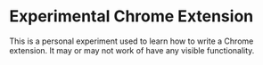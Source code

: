 # Experimental Chrome Extension

This is a personal experiment used to learn how to write a Chrome extension. It
may or may not work of have any visible functionality.
